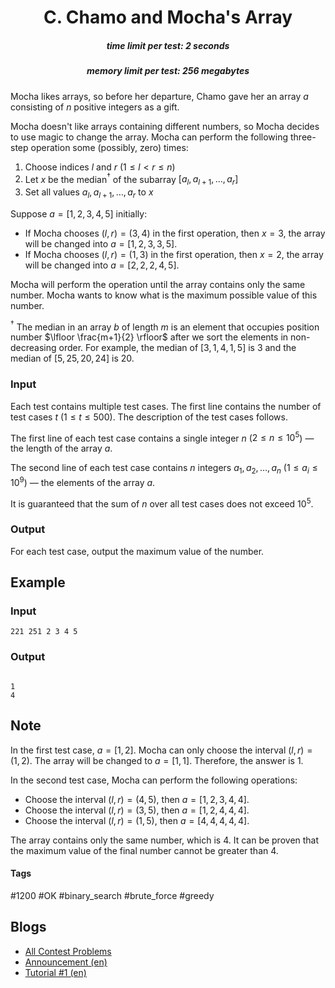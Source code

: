 <h1 style='text-align: center;'> C. Chamo and Mocha's Array</h1>

<h5 style='text-align: center;'>time limit per test: 2 seconds</h5>
<h5 style='text-align: center;'>memory limit per test: 256 megabytes</h5>

Mocha likes arrays, so before her departure, Chamo gave her an array $a$ consisting of $n$ positive integers as a gift.

Mocha doesn't like arrays containing different numbers, so Mocha decides to use magic to change the array. Mocha can perform the following three-step operation some (possibly, zero) times: 

1. Choose indices $l$ and $r$ ($1 \leq l < r \leq n$)
2. Let $x$ be the median$^\dagger$ of the subarray $[a_l, a_{l+1},\ldots, a_r]$
3. Set all values $a_l, a_{l+1},\ldots, a_r$ to $x$

Suppose $a=[1,2,3,4,5]$ initially: 

* If Mocha chooses $(l,r)=(3,4)$ in the first operation, then $x=3$, the array will be changed into $a=[1,2,3,3,5]$.
* If Mocha chooses $(l,r)=(1,3)$ in the first operation, then $x=2$, the array will be changed into $a=[2,2,2,4,5]$.

Mocha will perform the operation until the array contains only the same number. Mocha wants to know what is the maximum possible value of this number.

$^\dagger$ The median in an array $b$ of length $m$ is an element that occupies position number $\lfloor \frac{m+1}{2} \rfloor$ after we sort the elements in non-decreasing order. For example, the median of $[3,1,4,1,5]$ is $3$ and the median of $[5,25,20,24]$ is $20$.

### Input

Each test contains multiple test cases. The first line contains the number of test cases $t$ ($1\leq t\leq 500$). The description of the test cases follows.

The first line of each test case contains a single integer $n$ ($2\leq n\leq 10^5$) — the length of the array $a$.

The second line of each test case contains $n$ integers $a_1,a_2,\ldots,a_n$ ($1\leq a_i \leq 10^9$) — the elements of the array $a$.

It is guaranteed that the sum of $n$ over all test cases does not exceed $10^5$.

### Output

For each test case, output the maximum value of the number.

## Example

### Input


```text
221 251 2 3 4 5
```
### Output

```text

1
4

```
## Note

In the first test case, $a=[1,2]$. Mocha can only choose the interval $(l,r)=(1,2)$. The array will be changed to $a=[1,1]$. Therefore, the answer is $1$.

In the second test case, Mocha can perform the following operations:

* Choose the interval $(l,r)=(4,5)$, then $a=[1,2,3,4,4]$.
* Choose the interval $(l,r)=(3,5)$, then $a=[1,2,4,4,4]$.
* Choose the interval $(l,r)=(1,5)$, then $a=[4,4,4,4,4]$.

The array contains only the same number, which is $4$. It can be proven that the maximum value of the final number cannot be greater than $4$.



#### Tags 

#1200 #OK #binary_search #brute_force #greedy 

## Blogs
- [All Contest Problems](../Codeforces_Round_947_(Div._1_+_Div._2).md)
- [Announcement (en)](../blogs/Announcement_(en).md)
- [Tutorial #1 (en)](../blogs/Tutorial_1_(en).md)
